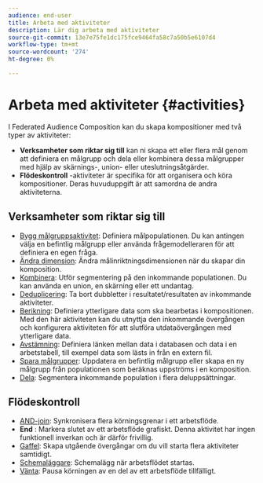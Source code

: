 ```yaml
---
audience: end-user
title: Arbeta med aktiviteter
description: Lär dig arbeta med aktiviteter
source-git-commit: 13e7e75fe1dc175fce9464fa58c7a50b5e6107d4
workflow-type: tm+mt
source-wordcount: '274'
ht-degree: 0%

---
```



# Arbeta med aktiviteter {#activities}

I Federated Audience Composition kan du skapa kompositioner med två typer av aktiviteter:

* **Verksamheter som riktar sig till** kan ni skapa ett eller flera mål genom att definiera en målgrupp och dela eller kombinera dessa målgrupper med hjälp av skärnings-, union- eller uteslutningsåtgärder.
* **Flödeskontroll** -aktiviteter är specifika för att organisera och köra kompositioner. Deras huvuduppgift är att samordna de andra aktiviteterna.

## Verksamheter som riktar sig till

* [Bygg målgruppsaktivitet](build-audience.md): Definiera målpopulationen. Du kan antingen välja en befintlig målgrupp eller använda frågemodelleraren för att definiera en egen fråga.
* [Ändra dimension](change-dimension.md): Ändra målinriktningsdimensionen när du skapar din komposition.
* [Kombinera](combine.md): Utför segmentering på den inkommande populationen. Du kan använda en union, en skärning eller ett undantag.
* [Deduplicering](deduplication.md): Ta bort dubbletter i resultatet/resultaten av inkommande aktiviteter.
* [Berikning](enrichment.md): Definiera ytterligare data som ska bearbetas i kompositionen. Med den här aktiviteten kan du utnyttja den inkommande övergången och konfigurera aktiviteten för att slutföra utdataövergången med ytterligare data.
* [Avstämning](reconciliation.md): Definiera länken mellan data i databasen och data i en arbetstabell, till exempel data som lästs in från en extern fil.
* [Spara målgrupper](save-audience.md): Uppdatera en befintlig målgrupp eller skapa en ny målgrupp från populationen som beräknas uppströms i en komposition.
* [Dela](split.md): Segmentera inkommande population i flera deluppsättningar.

## Flödeskontroll

* [AND-join](and-join.md): Synkronisera flera körningsgrenar i ett arbetsflöde.
* **End** : Markera slutet av ett arbetsflöde grafiskt. Denna aktivitet har ingen funktionell inverkan och är därför frivillig.
* [Gaffel](fork.md): Skapa utgående övergångar om du vill starta flera aktiviteter samtidigt.
* [Schemaläggare](scheduler.md): Schemalägg när arbetsflödet startas.
* [Vänta](wait.md): Pausa körningen av en del av ett arbetsflöde tillfälligt.

